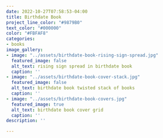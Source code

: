 ```yaml
---
date: 2022-10-27T07:58:53-04:00
title: Birthdate Book
project_line_color: "#9879B0"
text_color: "#000000"
color: "#FBFAF8"
categories:
- books
image_gallery:
- image: "../assets/birthdate-book-rising-sign-spread.jpg"
  featured_image: false
  alt_text: rising sign spread in birthdate book
  caption: ''
- image: "../assets/birthdate-book-cover-stack.jpg"
  featured_image: false
  alt_text: birthdate book twisted stack of books
  caption: ''
- image: "../assets/birthdate-book-covers.jpg"
  featured_image: true
  alt_text: birthdate book cover grid
  caption: ''
description: ''

---
```

